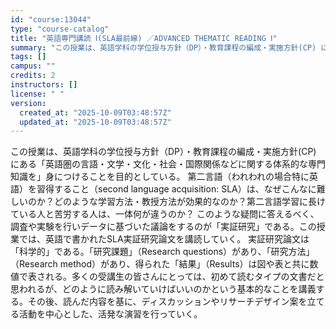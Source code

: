 ```yaml
---
id: "course:13044"
type: "course-catalog"
title: "英語専門講読 Ⅰ(SLA最前線) ／ADVANCED THEMATIC READING Ⅰ"
summary: "この授業は、英語学科の学位授与方針（DP）・教育課程の編成・実施方針(CP) にある「英語圏の言語・文学・文化・社会・国際関係などに関する体系的な専門知識を」身につけることを目的としている。 第二言語（われわれの場合特に英語）を習得すること…"
tags: []
campus: ""
credits: 2
instructors: []
license: " "
version:
  created_at: "2025-10-09T03:48:57Z"
  updated_at: "2025-10-09T03:48:57Z"
---
```


この授業は、英語学科の学位授与方針（DP）・教育課程の編成・実施方針(CP) にある「英語圏の言語・文学・文化・社会・国際関係などに関する体系的な専門知識を」身につけることを目的としている。 第二言語（われわれの場合特に英語）を習得すること（second language acquisition: SLA）は、なぜこんなに難しいのか？どのような学習方法・教授方法が効果的なのか？第二言語学習に長けている人と苦労する人は、一体何が違うのか？ このような疑問に答えるべく、調査や実験を行いデータに基づいた議論をするのが「実証研究」である。この授業では、英語で書かれたSLA実証研究論文を講読していく。 実証研究論文は「科学的」である。「研究課題」（Research questions）があり、「研究方法」（Research method）があり、得られた「結果」（Results）は図や表と共に数値で表される。多くの受講生の皆さんにとっては、初めて読むタイプの文書だと思われるが、どのように読み解いていけばいいのかという基本的なことを講義する。その後、読んだ内容を基に、ディスカッションやリサーチデザイン案を立てる活動を中心とした、活発な演習を行っていく。
